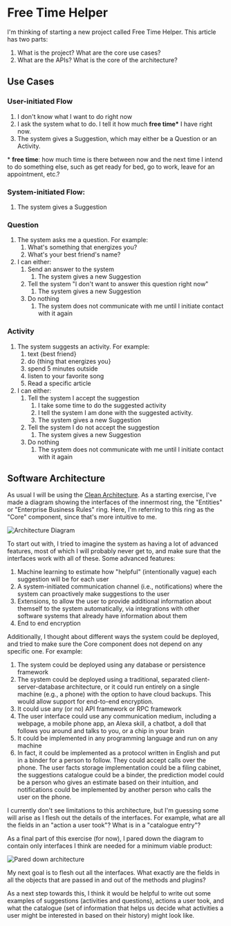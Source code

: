 # Free Time Helper

I'm thinking of starting a new project called Free Time Helper. This article has two parts:

1. What is the project? What are the core use cases?
2. What are the APIs? What is the core of the architecture?

## Use Cases

### User-initiated Flow

1. I don't know what I want to do right now
1. I ask the system what to do. I tell it how much **free time\*** I have right now.
1. The system gives a Suggestion, which may either be a Question or an Activity.

\* **free time**: how much time is there between now and the next time I intend to do something else, such as get ready for bed, go to work, leave for an appointment, etc.?

### System-initiated Flow:

1. The system gives a Suggestion

### Question

1. The system asks me a question. For example:
   1. What's something that energizes you?
   1. What's your best friend's name?
1. I can either:
   1. Send an answer to the system
      1. The system gives a new Suggestion
   1. Tell the system "I don't want to answer this question right now"
      1. The system gives a new Suggestion
   1. Do nothing
      1. The system does not communicate with me until I initiate contact with it again

### Activity

1. The system suggests an activity. For example:
   1. text {best friend}
   1. do {thing that energizes you}
   1. spend 5 minutes outside
   1. listen to your favorite song
   1. Read a specific article
1. I can either:
   1. Tell the system I accept the suggestion
      1. I take some time to do the suggested activity
      1. I tell the system I am done with the suggested activity.
      1. The system gives a new Suggestion
   1. Tell the system I do not accept the suggestion
      1. The system gives a new Suggestion
   1. Do nothing
      1. The system does not communicate with me until I initiate contact with it again

## Software Architecture

As usual I will be using the [Clean Architecture](https://blog.cleancoder.com/uncle-bob/2012/08/13/the-clean-architecture.html). As a starting exercise, I've made a diagram showing the interfaces of the innermost ring, the "Entities" or "Enterprise Business Rules" ring. Here, I'm referring to this ring as the "Core" component, since that's more intuitive to me.

![Architecture Diagram](https://dev-to-uploads.s3.amazonaws.com/uploads/articles/vmoiu2heil2hzfl1x44r.png)

To start out with, I tried to imagine the system as having a lot of advanced features, most of which I will probably never get to, and make sure that the interfaces work with all of these. Some advanced features:

1. Machine learning to estimate how "helpful" (intentionally vague) each suggestion will be for each user
1. A system-initiated communication channel (i.e., notifications) where the system can proactively make suggestions to the user
1. Extensions, to allow the user to provide additional information about themself to the system automatically, via integrations with other software systems that already have information about them
1. End to end encryption

Additionally, I thought about different ways the system could be deployed, and tried to make sure the Core component does not depend on any specific one. For example:

1. The system could be deployed using any database or persistence framework
1. The system could be deployed using a traditional, separated client-server-database architecture, or it could run entirely on a single machine (e.g., a phone) with the option to have cloud backups. This would allow support for end-to-end encryption.
1. It could use any (or no) API framework or RPC framework
1. The user interface could use any communication medium, including a webpage, a mobile phone app, an Alexa skill, a chatbot, a doll that follows you around and talks to you, or a chip in your brain
1. It could be implemented in any programming language and run on any machine
1. In fact, it could be implemented as a protocol written in English and put in a binder for a person to follow. They could accept calls over the phone. The user facts storage implementation could be a filing cabinet, the suggestions catalogue could be a binder, the prediction model could be a person who gives an estimate based on their intuition, and notifications could be implemented by another person who calls the user on the phone.

I currently don't see limitations to this architecture, but I'm guessing some will arise as I flesh out the details of the interfaces. For example, what are all the fields in an "action a user took"? What is in a "catalogue entry"?

As a final part of this exercise (for now), I pared down the diagram to contain only interfaces I think are needed for a minimum viable product:

![Pared down architecture](https://dev-to-uploads.s3.amazonaws.com/uploads/articles/5ihwu4nvlx8suxoo8tx4.png)

My next goal is to flesh out all the interfaces. What exactly are the fields in all the objects that are passed in and out of the methods and plugins?

As a next step towards this, I think it would be helpful to write out some examples of suggestions (activities and questions), actions a user took, and what the catalogue (set of information that helps us decide what activities a user might be interested in based on their history) might look like.
